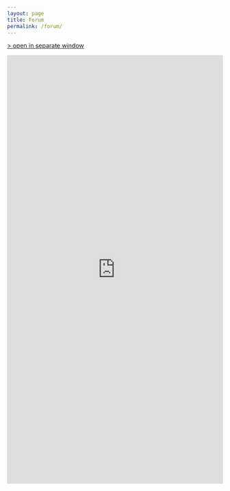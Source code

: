 ```yaml
---
layout: page
title: Forum
permalink: /forum/
---
```


[> open in separate window](http://forum.freegamedev.net/viewforum.php?f=87)  

<iframe src="http://forum.freegamedev.net/viewforum.php?f=87" style="border:0; width: 100%; height:1000px; margin: 0 auto;"></iframe>
